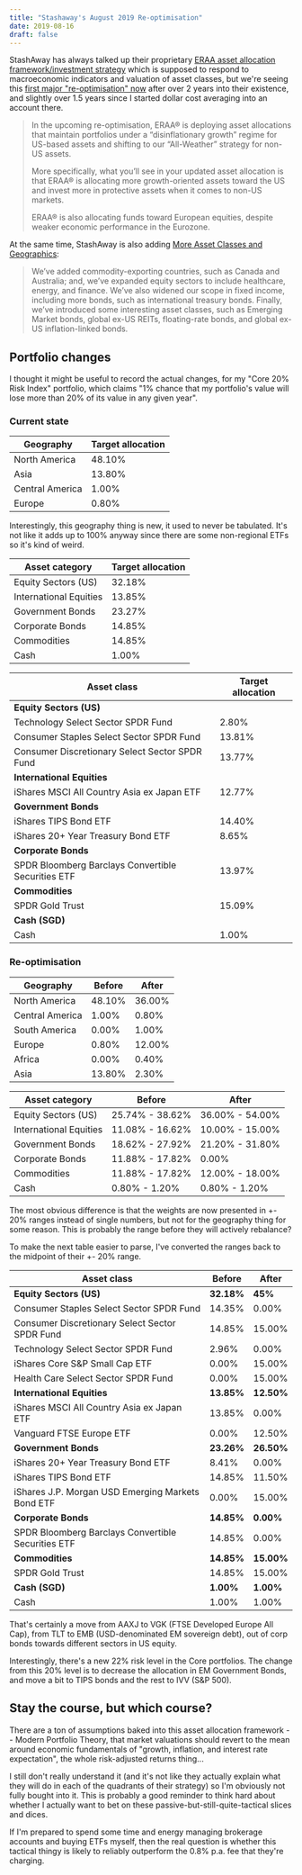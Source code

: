 ```yaml
---
title: "Stashaway's August 2019 Re-optimisation"
date: 2019-08-16
draft: false
---
```


StashAway has always talked up their proprietary [ERAA asset allocation framework/investment strategy](https://www.stashaway.sg/r/stashaways-asset-allocation-framework) which is supposed to respond to macroeconomic indicators and valuation of asset classes, but we're seeing this [first major "re-optimisation" now](https://www.stashaway.sg/r/non-us-economy-slow-down-reoptimisation) after over 2 years into their existence, and slightly over 1.5 years since I started dollar cost averaging into an account there.

> In the upcoming re-optimisation, ERAA® is deploying asset allocations that maintain portfolios under a “disinflationary growth” regime for US-based assets and shifting to our “All-Weather” strategy for non-US assets. 
> 
> More specifically, what you’ll see in your updated asset allocation is that ERAA® is allocating more growth-oriented assets toward the US and invest more in protective assets when it comes to non-US markets. 
>
> ERAA® is also allocating funds toward European equities, despite weaker economic performance in the Eurozone. 

At the same time, StashAway is also adding [More Asset Classes and Geographics](https://www.stashaway.sg/r/stashaway-adds-new-asset-classes-and-geographies):

> We’ve added commodity-exporting countries, such as Canada and Australia; and, we’ve expanded equity sectors to include healthcare, energy, and finance. We’ve also widened our scope in fixed income, including more bonds, such as international treasury bonds. Finally, we’ve introduced some interesting asset classes, such as Emerging Market bonds, global ex-US REITs, floating-rate bonds, and global ex-US inflation-linked bonds.

## Portfolio changes

I thought it might be useful to record the actual changes, for my "Core 20% Risk Index" portfolio, which claims "1% chance that my portfolio's value will lose more than 20% of its value in any given year".

### Current state

Geography | Target allocation
---|---
North America | 48.10%
Asia | 13.80%
Central America | 1.00%
Europe | 0.80%

Interestingly, this geography thing is new, it used to never be tabulated.
It's not like it adds up to 100% anyway since there are some non-regional ETFs so it's kind of weird.

Asset category | Target allocation
---|---
Equity Sectors (US) | 32.18%
International Equities | 13.85%
Government Bonds | 23.27%
Corporate Bonds | 14.85%
Commodities | 14.85%
Cash | 1.00%

Asset class | Target allocation
---|---
**Equity Sectors (US)** |
Technology Select Sector SPDR Fund | 2.80%
Consumer Staples Select Sector SPDR Fund | 13.81%
Consumer Discretionary Select Sector SPDR Fund | 13.77%
**International Equities** |
iShares MSCI All Country Asia ex Japan ETF | 12.77%
**Government Bonds** |
iShares TIPS Bond ETF | 14.40%
iShares 20+ Year Treasury Bond ETF | 8.65%
**Corporate Bonds** |
SPDR Bloomberg Barclays Convertible Securities ETF | 13.97%
**Commodities** |
SPDR Gold Trust | 15.09%
**Cash (SGD)** |
Cash | 1.00%

### Re-optimisation

Geography | Before | After
---|---|---
North America | 48.10% | 36.00%
Central America | 1.00% | 0.80%
South America | 0.00% | 1.00%
Europe | 0.80% | 12.00%
Africa | 0.00% | 0.40%
Asia | 13.80% | 2.30%

Asset category | Before | After
---|---|---
Equity Sectors (US) | 25.74% - 38.62% | 36.00% - 54.00%
International Equities | 11.08% - 16.62% | 10.00% - 15.00%
Government Bonds | 18.62% - 27.92% | 21.20% - 31.80%
Corporate Bonds | 11.88% - 17.82% | 0.00%
Commodities | 11.88% - 17.82% | 12.00% - 18.00%
Cash | 0.80% - 1.20% | 0.80% - 1.20%

The most obvious difference is that the weights are now presented in +- 20% ranges instead of single numbers, but not for the geography thing for some reason.
This is probably the range before they will actively rebalance?

To make the next table easier to parse, I've converted the ranges back to the midpoint of their +- 20% range.

Asset class | Before | After
---|---|---
**Equity Sectors (US)** | **32.18%** | **45%**
Consumer Staples Select Sector SPDR Fund | 14.35% | 0.00%
Consumer Discretionary Select Sector SPDR Fund | 14.85% | 15.00%
Technology Select Sector SPDR Fund | 2.96% | 0.00%
iShares Core S&P Small Cap ETF | 0.00% | 15.00%
Health Care Select Sector SPDR Fund | 0.00% | 15.00%
**International Equities** | **13.85%** | **12.50%**
iShares MSCI All Country Asia ex Japan ETF | 13.85% | 0.00%
Vanguard FTSE Europe ETF | 0.00% | 12.50%
**Government Bonds** | **23.26%** | **26.50%**
iShares 20+ Year Treasury Bond ETF | 8.41% | 0.00%
iShares TIPS Bond ETF | 14.85% | 11.50%
iShares J.P. Morgan USD Emerging Markets Bond ETF | 0.00% | 15.00%
**Corporate Bonds** | **14.85%** | **0.00%**
SPDR Bloomberg Barclays Convertible Securities ETF | 14.85% | 0.00%
**Commodities** | **14.85%** | **15.00%**
SPDR Gold Trust | 14.85% | 15.00%
**Cash (SGD)** | **1.00%** | **1.00%**
Cash | 1.00% | 1.00%

That's certainly a move from AAXJ to VGK (FTSE Developed Europe All Cap), from TLT to EMB (USD-denominated EM sovereign debt), out of corp bonds towards different sectors in US equity.

Interestingly, there's a new 22% risk level in the Core portfolios.
The change from this 20% level is to decrease the allocation in EM Government Bonds, and move a bit to TIPS bonds and the rest to IVV (S&P 500).

## Stay the course, but which course?

There are a ton of assumptions baked into this asset allocation framework -- Modern Portfolio Theory, that market valuations should revert to the mean around economic fundamentals of "growth, inflation, and interest rate expectation", the whole risk-adjusted returns thing...

I still don't really understand it (and it's not like they actually explain what they will do in each of the quadrants of their strategy) so I'm obviously not fully bought into it.
This is probably a good reminder to think hard about whether I actually want to bet on these passive-but-still-quite-tactical slices and dices.

If I'm prepared to spend some time and energy managing brokerage accounts and buying ETFs myself, then the real question is whether this tactical thingy is likely to reliably outperform the 0.8% p.a. fee that they're charging.
